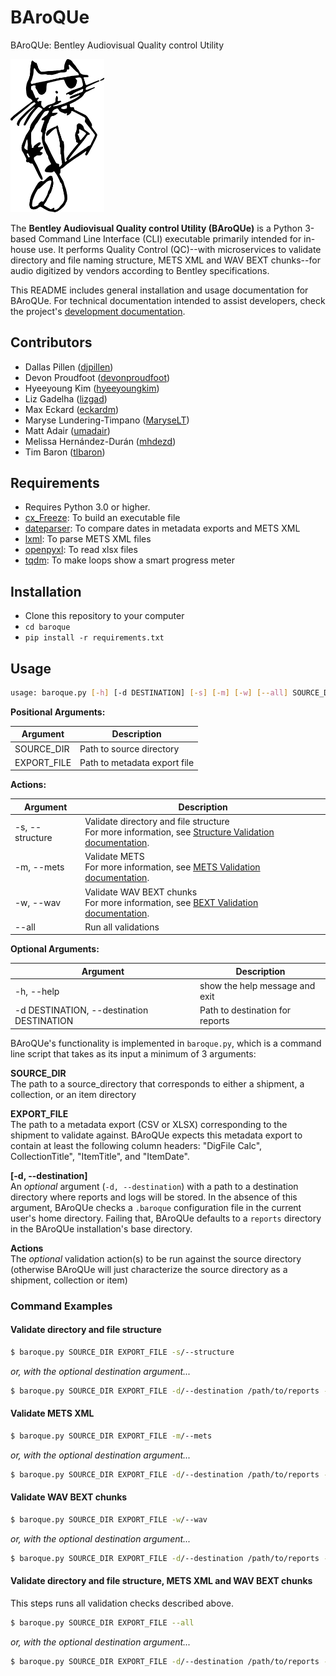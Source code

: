 # BAroQUe
BAroQUe: Bentley Audiovisual Quality control Utility

<img src="/assets/tino.PNG" alt="Tino, the Jazzy BAroQUe Cat" width="150" />

The **Bentley Audiovisual Quality control Utility (BAroQUe)** is a Python 3-based Command Line Interface (CLI) executable primarily intended for in-house use. It performs Quality Control (QC)--with microservices to validate directory and file naming structure, METS XML and WAV BEXT chunks--for audio digitized by vendors according to Bentley specifications.

This README includes general installation and usage documentation for BAroQUe. For technical documentation intended to assist developers, check the project's [development documentation](docs/Developing.md).

## Contributors

- Dallas Pillen ([djpillen](https://github.com/djpillen))
- Devon Proudfoot ([devonproudfoot](https://github.com/devonproudfoot))
- Hyeeyoung Kim ([hyeeyoungkim](https://github.com/hyeeyoungkim))
- Liz Gadelha ([lizgad](https://github.com/lizgad))
- Max Eckard ([eckardm](https://github.com/eckardm))
- Maryse Lundering-Timpano ([MaryseLT](https://github.com/MaryseLT))
- Matt Adair ([umadair](https://github.com/umadair))
- Melissa Hernández-Durán ([mhdezd](https://github.com/mhdezd))
- Tim Baron ([tlbaron](https://github.com/tlbaron))

## Requirements
- Requires Python 3.0 or higher.
- [cx_Freeze](https://cx-freeze.readthedocs.io/en/latest/): To build an executable file
- [dateparser](https://dateparser.readthedocs.io/en/latest/): To compare dates in metadata exports and METS XML
- [lxml](https://lxml.de/): To parse METS XML files
- [openpyxl](https://openpyxl.readthedocs.io/en/stable/): To read xlsx files
- [tqdm](https://pypi.org/project/tqdm/): To make loops show a smart progress meter

## Installation
- Clone this repository to your computer
- `cd baroque`
- `pip install -r requirements.txt`

## Usage
```sh
usage: baroque.py [-h] [-d DESTINATION] [-s] [-m] [-w] [--all] SOURCE_DIR EXPORT_FILE
```

**Positional Arguments:**

| Argument | Description |
| --- | --- |
|SOURCE_DIR| Path to source directory |
|EXPORT_FILE|Path to metadata export file<br>|

**Actions:**

| Argument | Description |
| --- | --- |
|-s, --structure|Validate directory and file structure<br>For more information, see [Structure Validation documentation](docs/Structure_Validation.md).|
|-m, --mets|Validate METS<br>For more information, see [METS Validation documentation](docs/METS_Validation.md).|
|-w, --wav|Validate WAV BEXT chunks<br>For more information, see [BEXT Validation documentation](docs/BEXT_Validation.md).|
|--all|Run all validations|

**Optional Arguments:**

| Argument | Description |
| --- | --- |
|-h, --help|show the help message and exit|
|-d DESTINATION, --destination DESTINATION|Path to destination for reports|


BAroQUe's functionality is implemented in `baroque.py`, which is a command line script that takes as its input a minimum of 3 arguments:

**SOURCE_DIR**<br>The path to a source_directory that corresponds to either a shipment, a collection, or an item directory

**EXPORT_FILE**<br>The path to a metadata export (CSV or XLSX) corresponding to the shipment to validate against. BAroQUe expects this metadata export to contain at least the following column headers: "DigFile Calc", CollectionTitle", "ItemTitle", and "ItemDate".

**[-d, --destination]**<br>An _optional_ argument (`-d, --destination`) with a path to a destination directory where reports and logs will be stored. In the absence of this argument, BAroQUe checks a `.baroque` configuration file in the current user's home directory. Failing that, BAroQUe defaults to a `reports` directory in the BAroQUe installation's base directory.

**Actions**<br>The _optional_ validation action(s) to be run against the source directory (otherwise BAroQUe will just characterize the source directory as a shipment, collection or item)


### Command Examples ###

#### Validate directory and file structure

```sh
$ baroque.py SOURCE_DIR EXPORT_FILE -s/--structure
```

_or, with the optional destination argument..._

```sh
$ baroque.py SOURCE_DIR EXPORT_FILE -d/--destination /path/to/reports -s/--structure
```

#### Validate METS XML

```sh
$ baroque.py SOURCE_DIR EXPORT_FILE -m/--mets
```

_or, with the optional destination argument..._

```sh
$ baroque.py SOURCE_DIR EXPORT_FILE -d/--destination /path/to/reports -m/--mets
```

#### Validate WAV BEXT chunks

```sh
$ baroque.py SOURCE_DIR EXPORT_FILE -w/--wav
```

_or, with the optional destination argument..._

```sh
$ baroque.py SOURCE_DIR EXPORT_FILE -d/--destination /path/to/reports -w/--wav
```

#### Validate directory and file structure, METS XML and WAV BEXT chunks
This steps runs all validation checks described above.

```sh
$ baroque.py SOURCE_DIR EXPORT_FILE --all
```

_or, with the optional destination argument..._

```sh
$ baroque.py SOURCE_DIR EXPORT_FILE -d/--destination /path/to/reports --all
```
